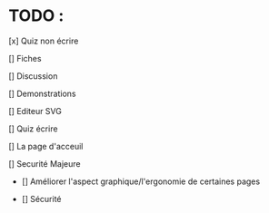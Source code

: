 # TODO : 
 
[x] Quiz non écrire

[] Fiches

[] Discussion

[] Demonstrations

[] Editeur SVG

[] Quiz écrire

[] La page d'acceuil

[] Securité Majeure

 - [] Améliorer l'aspect graphique/l'ergonomie de certaines pages 

 - [] Sécurité
